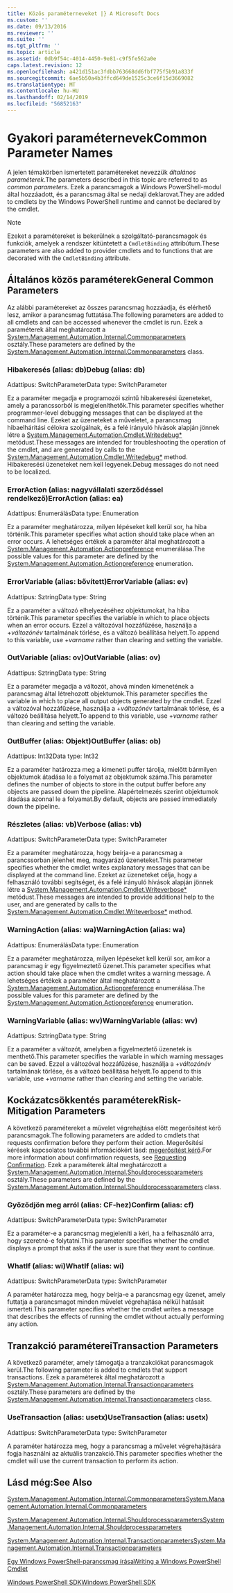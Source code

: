 ```yaml
---
title: Közös paraméterneveket |} A Microsoft Docs
ms.custom: ''
ms.date: 09/13/2016
ms.reviewer: ''
ms.suite: ''
ms.tgt_pltfrm: ''
ms.topic: article
ms.assetid: 0db9f54c-4014-4450-9e81-c9f5fe562a0e
caps.latest.revision: 12
ms.openlocfilehash: a421d151ac3fdbb763668dd6fbf775f5b91a833f
ms.sourcegitcommit: 6ae5b50a4b3ffcd649de1525c3ce6f15d3669082
ms.translationtype: MT
ms.contentlocale: hu-HU
ms.lasthandoff: 02/14/2019
ms.locfileid: "56852163"
---
```

# <a name="common-parameter-names"></a><span data-ttu-id="c1480-102">Gyakori paraméternevek</span><span class="sxs-lookup"><span data-stu-id="c1480-102">Common Parameter Names</span></span>

<span data-ttu-id="c1480-103">A jelen témakörben ismertetett paramétereket nevezzük *általános paraméterek*.</span><span class="sxs-lookup"><span data-stu-id="c1480-103">The parameters described in this topic are referred to as *common parameters*.</span></span> <span data-ttu-id="c1480-104">Ezek a parancsmagok a Windows PowerShell-modul által hozzáadott, és a parancsmag által se nedají deklarovat.</span><span class="sxs-lookup"><span data-stu-id="c1480-104">They are added to cmdlets by the Windows PowerShell runtime and cannot be declared by the cmdlet.</span></span>

> [!NOTE]
> <span data-ttu-id="c1480-105">Ezeket a paramétereket is bekerülnek a szolgáltató-parancsmagok és funkciók, amelyek a rendszer kitüntetett a `CmdletBinding` attribútum.</span><span class="sxs-lookup"><span data-stu-id="c1480-105">These parameters are also added to provider cmdlets and to functions that are decorated with the `CmdletBinding` attribute.</span></span>

## <a name="general-common-parameters"></a><span data-ttu-id="c1480-106">Általános közös paraméterek</span><span class="sxs-lookup"><span data-stu-id="c1480-106">General Common Parameters</span></span>

<span data-ttu-id="c1480-107">Az alábbi paramétereket az összes parancsmag hozzáadja, és elérhető lesz, amikor a parancsmag futtatása.</span><span class="sxs-lookup"><span data-stu-id="c1480-107">The following parameters are added to all cmdlets and can be accessed whenever the cmdlet is run.</span></span> <span data-ttu-id="c1480-108">Ezek a paraméterek által meghatározott a [System.Management.Automation.Internal.Commonparameters](/dotnet/api/System.Management.Automation.Internal.CommonParameters) osztály.</span><span class="sxs-lookup"><span data-stu-id="c1480-108">These parameters are defined by the [System.Management.Automation.Internal.Commonparameters](/dotnet/api/System.Management.Automation.Internal.CommonParameters) class.</span></span>

### <a name="debug-alias-db"></a><span data-ttu-id="c1480-109">Hibakeresés (alias: db)</span><span class="sxs-lookup"><span data-stu-id="c1480-109">Debug (alias: db)</span></span>

<span data-ttu-id="c1480-110">Adattípus: SwitchParameter</span><span class="sxs-lookup"><span data-stu-id="c1480-110">Data type: SwitchParameter</span></span>

<span data-ttu-id="c1480-111">Ez a paraméter megadja e programozói szintű hibakeresési üzeneteket, amely a parancssorból is megjeleníthetők.</span><span class="sxs-lookup"><span data-stu-id="c1480-111">This parameter specifies whether programmer-level debugging messages that can be displayed at the command line.</span></span> <span data-ttu-id="c1480-112">Ezeket az üzeneteket a műveletet, a parancsmag hibaelhárítási célokra szolgálnak, és a felé irányuló hívások alapján jönnek létre a [System.Management.Automation.Cmdlet.Writedebug\*](/dotnet/api/System.Management.Automation.Cmdlet.WriteDebug) metódust.</span><span class="sxs-lookup"><span data-stu-id="c1480-112">These messages are intended for troubleshooting the operation of the cmdlet, and are generated by calls to the [System.Management.Automation.Cmdlet.Writedebug\*](/dotnet/api/System.Management.Automation.Cmdlet.WriteDebug) method.</span></span> <span data-ttu-id="c1480-113">Hibakeresési üzeneteket nem kell legyenek.</span><span class="sxs-lookup"><span data-stu-id="c1480-113">Debug messages do not need to be localized.</span></span>

### <a name="erroraction-alias-ea"></a><span data-ttu-id="c1480-114">ErrorAction (alias: nagyvállalati szerződéssel rendelkező)</span><span class="sxs-lookup"><span data-stu-id="c1480-114">ErrorAction (alias: ea)</span></span>

<span data-ttu-id="c1480-115">Adattípus: Enumerálás</span><span class="sxs-lookup"><span data-stu-id="c1480-115">Data type: Enumeration</span></span>

<span data-ttu-id="c1480-116">Ez a paraméter meghatározza, milyen lépéseket kell kerül sor, ha hiba történik.</span><span class="sxs-lookup"><span data-stu-id="c1480-116">This parameter specifies what action should take place when an error occurs.</span></span> <span data-ttu-id="c1480-117">A lehetséges értékek a paraméter által meghatározott a [System.Management.Automation.Actionpreference](/dotnet/api/System.Management.Automation.ActionPreference) enumerálása.</span><span class="sxs-lookup"><span data-stu-id="c1480-117">The possible values for this parameter are defined by the [System.Management.Automation.Actionpreference](/dotnet/api/System.Management.Automation.ActionPreference) enumeration.</span></span>

### <a name="errorvariable-alias-ev"></a><span data-ttu-id="c1480-118">ErrorVariable (alias: bővített)</span><span class="sxs-lookup"><span data-stu-id="c1480-118">ErrorVariable (alias: ev)</span></span>

<span data-ttu-id="c1480-119">Adattípus: Sztring</span><span class="sxs-lookup"><span data-stu-id="c1480-119">Data type: String</span></span>

<span data-ttu-id="c1480-120">Ez a paraméter a változó elhelyezéséhez objektumokat, ha hiba történik.</span><span class="sxs-lookup"><span data-stu-id="c1480-120">This parameter specifies the variable in which to place objects when an error occurs.</span></span> <span data-ttu-id="c1480-121">Ezzel a változóval hozzáfűzése, használja a +*változónév* tartalmának törlése, és a változó beállítása helyett.</span><span class="sxs-lookup"><span data-stu-id="c1480-121">To append to this variable, use +*varname* rather than clearing and setting the variable.</span></span>

### <a name="outvariable-alias-ov"></a><span data-ttu-id="c1480-122">OutVariable (alias: ov)</span><span class="sxs-lookup"><span data-stu-id="c1480-122">OutVariable (alias: ov)</span></span>

<span data-ttu-id="c1480-123">Adattípus: Sztring</span><span class="sxs-lookup"><span data-stu-id="c1480-123">Data type: String</span></span>

<span data-ttu-id="c1480-124">Ez a paraméter megadja a változót, ahová minden kimenetének a parancsmag által létrehozott objektumok.</span><span class="sxs-lookup"><span data-stu-id="c1480-124">This parameter specifies the variable in which to place all output objects generated by the cmdlet.</span></span> <span data-ttu-id="c1480-125">Ezzel a változóval hozzáfűzése, használja a +*változónév* tartalmának törlése, és a változó beállítása helyett.</span><span class="sxs-lookup"><span data-stu-id="c1480-125">To append to this variable, use +*varname* rather than clearing and setting the variable.</span></span>

### <a name="outbuffer-alias-ob"></a><span data-ttu-id="c1480-126">OutBuffer (alias: Objekt)</span><span class="sxs-lookup"><span data-stu-id="c1480-126">OutBuffer (alias: ob)</span></span>

<span data-ttu-id="c1480-127">Adattípus: Int32</span><span class="sxs-lookup"><span data-stu-id="c1480-127">Data type: Int32</span></span>

<span data-ttu-id="c1480-128">Ez a paraméter határozza meg a kimeneti puffer tárolja, mielőtt bármilyen objektumok átadása le a folyamat az objektumok száma.</span><span class="sxs-lookup"><span data-stu-id="c1480-128">This parameter defines the number of objects to store in the output buffer before any objects are passed down the pipeline.</span></span> <span data-ttu-id="c1480-129">Alapértelmezés szerint objektumok átadása azonnal le a folyamat.</span><span class="sxs-lookup"><span data-stu-id="c1480-129">By default, objects are passed immediately down the pipeline.</span></span>

### <a name="verbose-alias-vb"></a><span data-ttu-id="c1480-130">Részletes (alias: vb)</span><span class="sxs-lookup"><span data-stu-id="c1480-130">Verbose (alias: vb)</span></span>

<span data-ttu-id="c1480-131">Adattípus: SwitchParameter</span><span class="sxs-lookup"><span data-stu-id="c1480-131">Data type: SwitchParameter</span></span>

<span data-ttu-id="c1480-132">Ez a paraméter meghatározza, hogy beírja-e a parancsmag a parancssorban jelenhet meg, magyarázó üzeneteket.</span><span class="sxs-lookup"><span data-stu-id="c1480-132">This parameter specifies whether the cmdlet writes explanatory messages that can be displayed at the command line.</span></span> <span data-ttu-id="c1480-133">Ezeket az üzeneteket célja, hogy a felhasználó további segítséget, és a felé irányuló hívások alapján jönnek létre a [System.Management.Automation.Cmdlet.Writeverbose\*](/dotnet/api/System.Management.Automation.Cmdlet.WriteVerbose) metódust.</span><span class="sxs-lookup"><span data-stu-id="c1480-133">These messages are intended to provide additional help to the user, and are generated by calls to the [System.Management.Automation.Cmdlet.Writeverbose\*](/dotnet/api/System.Management.Automation.Cmdlet.WriteVerbose) method.</span></span>

### <a name="warningaction-alias-wa"></a><span data-ttu-id="c1480-134">WarningAction (alias: wa)</span><span class="sxs-lookup"><span data-stu-id="c1480-134">WarningAction (alias: wa)</span></span>

<span data-ttu-id="c1480-135">Adattípus: Enumerálás</span><span class="sxs-lookup"><span data-stu-id="c1480-135">Data type: Enumeration</span></span>

<span data-ttu-id="c1480-136">Ez a paraméter meghatározza, milyen lépéseket kell kerül sor, amikor a parancsmag ír egy figyelmeztető üzenet.</span><span class="sxs-lookup"><span data-stu-id="c1480-136">This parameter specifies what action should take place when the cmdlet writes a warning message.</span></span> <span data-ttu-id="c1480-137">A lehetséges értékek a paraméter által meghatározott a [System.Management.Automation.Actionpreference](/dotnet/api/System.Management.Automation.ActionPreference) enumerálása.</span><span class="sxs-lookup"><span data-stu-id="c1480-137">The possible values for this parameter are defined by the [System.Management.Automation.Actionpreference](/dotnet/api/System.Management.Automation.ActionPreference) enumeration.</span></span>

### <a name="warningvariable-alias-wv"></a><span data-ttu-id="c1480-138">WarningVariable (alias: wv)</span><span class="sxs-lookup"><span data-stu-id="c1480-138">WarningVariable (alias: wv)</span></span>

<span data-ttu-id="c1480-139">Adattípus: Sztring</span><span class="sxs-lookup"><span data-stu-id="c1480-139">Data type: String</span></span>

<span data-ttu-id="c1480-140">Ez a paraméter a változót, amelyben a figyelmeztető üzenetek is menthető.</span><span class="sxs-lookup"><span data-stu-id="c1480-140">This parameter specifies the variable in which warning messages can be saved.</span></span> <span data-ttu-id="c1480-141">Ezzel a változóval hozzáfűzése, használja a +*változónév* tartalmának törlése, és a változó beállítása helyett.</span><span class="sxs-lookup"><span data-stu-id="c1480-141">To append to this variable, use +*varname* rather than clearing and setting the variable.</span></span>

## <a name="risk-mitigation-parameters"></a><span data-ttu-id="c1480-142">Kockázatcsökkentés paraméterek</span><span class="sxs-lookup"><span data-stu-id="c1480-142">Risk-Mitigation Parameters</span></span>

<span data-ttu-id="c1480-143">A következő paramétereket a művelet végrehajtása előtt megerősítést kérő parancsmagok.</span><span class="sxs-lookup"><span data-stu-id="c1480-143">The following parameters are added to cmdlets that requests confirmation before they perform their action.</span></span> <span data-ttu-id="c1480-144">Megerősítési kérések kapcsolatos további információkért lásd: [megerősítést kérő](./requesting-confirmation-from-cmdlets.md).</span><span class="sxs-lookup"><span data-stu-id="c1480-144">For more information about confirmation requests, see [Requesting Confirmation](./requesting-confirmation-from-cmdlets.md).</span></span> <span data-ttu-id="c1480-145">Ezek a paraméterek által meghatározott a [System.Management.Automation.Internal.Shouldprocessparameters](/dotnet/api/System.Management.Automation.Internal.ShouldProcessParameters) osztály.</span><span class="sxs-lookup"><span data-stu-id="c1480-145">These parameters are defined by the [System.Management.Automation.Internal.Shouldprocessparameters](/dotnet/api/System.Management.Automation.Internal.ShouldProcessParameters) class.</span></span>

### <a name="confirm-alias-cf"></a><span data-ttu-id="c1480-146">Győződjön meg arról (alias: CF-hez)</span><span class="sxs-lookup"><span data-stu-id="c1480-146">Confirm (alias: cf)</span></span>

<span data-ttu-id="c1480-147">Adattípus: SwitchParameter</span><span class="sxs-lookup"><span data-stu-id="c1480-147">Data type: SwitchParameter</span></span>

<span data-ttu-id="c1480-148">Ez a paraméter-e a parancsmag megjeleníti a kéri, ha a felhasználó arra, hogy szeretné-e folytatni.</span><span class="sxs-lookup"><span data-stu-id="c1480-148">This parameter specifies whether the cmdlet displays a prompt that asks if the user is sure that they want to continue.</span></span>

### <a name="whatif-alias-wi"></a><span data-ttu-id="c1480-149">WhatIf (alias: wi)</span><span class="sxs-lookup"><span data-stu-id="c1480-149">WhatIf (alias: wi)</span></span>

<span data-ttu-id="c1480-150">Adattípus: SwitchParameter</span><span class="sxs-lookup"><span data-stu-id="c1480-150">Data type: SwitchParameter</span></span>

<span data-ttu-id="c1480-151">A paraméter határozza meg, hogy beírja-e a parancsmag egy üzenet, amely futtatja a parancsmagot minden művelet végrehajtása nélkül hatásait ismerteti.</span><span class="sxs-lookup"><span data-stu-id="c1480-151">This parameter specifies whether the cmdlet writes a message that describes the effects of running the cmdlet without actually performing any action.</span></span>

## <a name="transaction-parameters"></a><span data-ttu-id="c1480-152">Tranzakció paraméterei</span><span class="sxs-lookup"><span data-stu-id="c1480-152">Transaction Parameters</span></span>

<span data-ttu-id="c1480-153">A következő paraméter, amely támogatja a tranzakciókat parancsmagok kerül.</span><span class="sxs-lookup"><span data-stu-id="c1480-153">The following parameter is added to cmdlets that support transactions.</span></span> <span data-ttu-id="c1480-154">Ezek a paraméterek által meghatározott a [System.Management.Automation.Internal.Transactionparameters](/dotnet/api/System.Management.Automation.Internal.TransactionParameters) osztály.</span><span class="sxs-lookup"><span data-stu-id="c1480-154">These parameters are defined by the [System.Management.Automation.Internal.Transactionparameters](/dotnet/api/System.Management.Automation.Internal.TransactionParameters) class.</span></span>

### <a name="usetransaction-alias-usetx"></a><span data-ttu-id="c1480-155">UseTransaction (alias: usetx)</span><span class="sxs-lookup"><span data-stu-id="c1480-155">UseTransaction (alias: usetx)</span></span>

<span data-ttu-id="c1480-156">Adattípus: SwitchParameter</span><span class="sxs-lookup"><span data-stu-id="c1480-156">Data type: SwitchParameter</span></span>

<span data-ttu-id="c1480-157">A paraméter határozza meg, hogy a parancsmag a művelet végrehajtására fogja használni az aktuális tranzakció.</span><span class="sxs-lookup"><span data-stu-id="c1480-157">This parameter specifies whether the cmdlet will use the current transaction to perform its action.</span></span>

## <a name="see-also"></a><span data-ttu-id="c1480-158">Lásd még:</span><span class="sxs-lookup"><span data-stu-id="c1480-158">See Also</span></span>

[<span data-ttu-id="c1480-159">System.Management.Automation.Internal.Commonparameters</span><span class="sxs-lookup"><span data-stu-id="c1480-159">System.Management.Automation.Internal.Commonparameters</span></span>](/dotnet/api/System.Management.Automation.Internal.CommonParameters)

[<span data-ttu-id="c1480-160">System.Management.Automation.Internal.Shouldprocessparameters</span><span class="sxs-lookup"><span data-stu-id="c1480-160">System.Management.Automation.Internal.Shouldprocessparameters</span></span>](/dotnet/api/System.Management.Automation.Internal.ShouldProcessParameters)

[<span data-ttu-id="c1480-161">System.Management.Automation.Internal.Transactionparameters</span><span class="sxs-lookup"><span data-stu-id="c1480-161">System.Management.Automation.Internal.Transactionparameters</span></span>](/dotnet/api/System.Management.Automation.Internal.TransactionParameters)

[<span data-ttu-id="c1480-162">Egy Windows PowerShell-parancsmag írása</span><span class="sxs-lookup"><span data-stu-id="c1480-162">Writing a Windows PowerShell Cmdlet</span></span>](./writing-a-windows-powershell-cmdlet.md)

[<span data-ttu-id="c1480-163">Windows PowerShell SDK</span><span class="sxs-lookup"><span data-stu-id="c1480-163">Windows PowerShell SDK</span></span>](../windows-powershell-reference.md)
